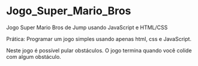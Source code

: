 # Jogo_Super_Mario_Bros
Jogo Super Mario Bros de Jump usando JavaScript e HTML/CSS

Prática: Programar um jogo simples usando apenas html, css e JavaScript.

Neste jogo é possível pular obstáculos. O jogo termina quando você colide com algum obstáculo.

